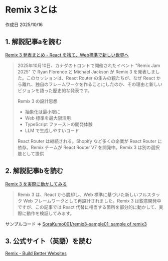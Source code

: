 # Remix 3とは

作成日 2025/10/16

## 1. 解説記事aを読む

[Remix 3 発表まとめ - React を捨て、Web標準で新しい世界へ](https://zenn.dev/coji/articles/remix3-introduction)

> 2025年10月10日、カナダのトロントで開催されたイベント "Remix Jam 2025" で Ryan Florence と Michael Jackson が Remix 3 を発表しました。このセッションは、React Router の生みの親たちが、なぜ React から離れ、独自のフレームワークを作ることにしたのか、その理由と新しいビジョンを語った歴史的な発表です。
>
> Remix 3 の設計思想
>
>- 抽象化は最小限に
>- Web 標準を最大限活用
>- TypeScript ファーストの開発体験
>- LLM で生成しやすいコード
>
> React Router は継続される。Shopify など多くの企業が React Router に依存。Remix チームが React Router V7 を開発中。Remix 3 は別の選択肢として提供

## 2. 解説記事bを読む

[Remix 3 を実際に動かしてみる](https://zenn.dev/sora_kumo/articles/remix3-samples)

> Remix 3 は、React から脱却し、Web 標準に基づいた新しいフルスタック Web フレームワークとして再設計されました。Remix 3 は鋭意開発中ですが、この記事では React 代替に相当する箇所を部分的に動かして、実際に動作を検証してみます。

サンプルコード => [SoraKumo001/remix3-sample01: sample of remix3](https://github.com/SoraKumo001/remix3-sample01)

## 3. 公式サイト（英語）を読む

[Remix - Build Better Websites](https://remix.run/)
